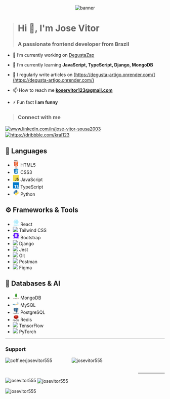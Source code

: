 <p align="center">
  <img src="https://moodle.novasbe.pt/pluginfile.php/673401/course/section/73184/f2px36fy.gif" alt="banner" />
</p>

> <h1 align="left">Hi 👋, I'm Jose Vitor</h1>
> <h3 align="left">A passionate frontend developer from Brazil</h3>

- 🔭 I’m currently working on [DegustaZap](https://github.com/josevitor555/degusta_zap)

- 🌱 I’m currently learning **JavaScript, TypeScript, Django, MongoDB**

- 📝 I regularly write articles on [https://degusta-artigo.onrender.com/](https://degusta-artigo.onrender.com/)

- 📫 How to reach me **koservitor123@gmail.com**

- ⚡ Fun fact **I am funny**

> <h3 align="left">Connect with me</h3>
<p align="left">
<a href="https://linkedin.com/in/www.linkedin.com/in/josé-vitor-sousa2003" target="blank"><img align="center" src="https://raw.githubusercontent.com/rahuldkjain/github-profile-readme-generator/master/src/images/icons/Social/linked-in-alt.svg" alt="www.linkedin.com/in/josé-vitor-sousa2003" height="30" width="40" /></a>
<a href="https://dribbble.com/https://dribbble.com/kral123" target="blank"><img align="center" src="https://raw.githubusercontent.com/rahuldkjain/github-profile-readme-generator/master/src/images/icons/Social/dribbble.svg" alt="https://dribbble.com/kral123" height="30" width="40" /></a>
</p>

## 🚀 Languages
<ul>
  <li>
    <img src="https://raw.githubusercontent.com/devicons/devicon/master/icons/html5/html5-original-wordmark.svg" width="20"/> HTML5
  </li>
  <li>
    <img src="https://raw.githubusercontent.com/devicons/devicon/master/icons/css3/css3-original-wordmark.svg" width="20"/> CSS3
  </li>
  <li>
    <img src="https://raw.githubusercontent.com/devicons/devicon/master/icons/javascript/javascript-original.svg" width="20"/> JavaScript
  </li>
  <li>
    <img src="https://raw.githubusercontent.com/devicons/devicon/master/icons/typescript/typescript-original.svg" width="20"/> TypeScript
  </li>
  <li>
    <img src="https://raw.githubusercontent.com/devicons/devicon/master/icons/python/python-original.svg" width="20"/> Python
  </li>
</ul>

## ⚙️ Frameworks & Tools
<ul>
  <li><img src="https://raw.githubusercontent.com/devicons/devicon/master/icons/react/react-original-wordmark.svg" width="20"/> React</li>
  <li><img src="https://www.vectorlogo.zone/logos/tailwindcss/tailwindcss-icon.svg" width="20"/> Tailwind CSS</li>
  <li><img src="https://raw.githubusercontent.com/devicons/devicon/master/icons/bootstrap/bootstrap-plain-wordmark.svg" width="20"/> Bootstrap</li>
  <li><img src="https://cdn.worldvectorlogo.com/logos/django.svg" width="20"/> Django</li>
  <li><img src="https://www.vectorlogo.zone/logos/jestjsio/jestjsio-icon.svg" width="20"/> Jest</li>
  <li><img src="https://www.vectorlogo.zone/logos/git-scm/git-scm-icon.svg" width="20"/> Git</li>
  <li><img src="https://www.vectorlogo.zone/logos/getpostman/getpostman-icon.svg" width="20"/> Postman</li>
  <li><img src="https://www.vectorlogo.zone/logos/figma/figma-icon.svg" width="20"/> Figma</li>
</ul>

## 🧠 Databases & AI
<ul>
  <li><img src="https://raw.githubusercontent.com/devicons/devicon/master/icons/mongodb/mongodb-original-wordmark.svg" width="20"/> MongoDB</li>
  <li><img src="https://raw.githubusercontent.com/devicons/devicon/master/icons/mysql/mysql-original-wordmark.svg" width="20"/> MySQL</li>
  <li><img src="https://raw.githubusercontent.com/devicons/devicon/master/icons/postgresql/postgresql-original-wordmark.svg" width="20"/> PostgreSQL</li>
  <li><img src="https://raw.githubusercontent.com/devicons/devicon/master/icons/redis/redis-original-wordmark.svg" width="20"/> Redis</li>
  <li><img src="https://www.vectorlogo.zone/logos/tensorflow/tensorflow-icon.svg" width="20"/> TensorFlow</li>
  <li><img src="https://www.vectorlogo.zone/logos/pytorch/pytorch-icon.svg" width="20"/> PyTorch</li>
</ul>

---
<h3 align="left">Support</h3>
<p><a href="https://www.buymeacoffee.com/coff.ee/josevitor555"> <img align="left" src="https://cdn.buymeacoffee.com/buttons/v2/default-yellow.png" height="50" width="210" alt="coff.ee/josevitor555" /></a><a href="https://ko-fi.com/josevitor555"> <img align="left" src="https://cdn.ko-fi.com/cdn/kofi3.png?v=3" height="50" width="210" alt="josevitor555" /></a></p><br><br>

---
<p><img align="left" src="https://github-readme-stats.vercel.app/api/top-langs?username=josevitor555&show_icons=true&locale=en&layout=compact&theme=tokyonight" alt="josevitor555" /></p>

<p>&nbsp;<img align="center" src="https://github-readme-stats.vercel.app/api?username=josevitor555&show_icons=true&locale=en&theme=tokyonight" alt="josevitor555" /></p>

<p><img align="center" src="https://github-readme-streak-stats.herokuapp.com/?user=josevitor555&theme=tokyonight" alt="josevitor555" /></p>
